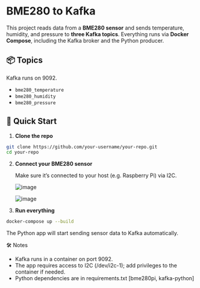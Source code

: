 # BME280 to Kafka

This project reads data from a **BME280 sensor** and sends temperature, humidity, and pressure to **three Kafka topics**. Everything runs via **Docker Compose**, including the Kafka broker and the Python producer.

## 📦 Topics

Kafka runs on 9092.

- `bme280_temperature`
- `bme280_humidity`
- `bme280_pressure`

## 🚀 Quick Start

1. **Clone the repo**

```bash
git clone https://github.com/your-username/your-repo.git
cd your-repo
```

2. **Connect your BME280 sensor**
   
    Make sure it’s connected to your host (e.g. Raspberry Pi) via I2C.

   ![image](https://github.com/user-attachments/assets/0e89b781-31d8-451b-9ad4-a3ed38d7075a)

   ![image](https://github.com/user-attachments/assets/2bb77206-13f8-4d04-8909-c2257a2ed93a)


4. **Run everything**
```bash
docker-compose up --build
```
The Python app will start sending sensor data to Kafka automatically.

🛠️ Notes

- Kafka runs in a container on port 9092.
- The app requires access to I2C (/dev/i2c-1); add privileges to the container if needed.
- Python dependencies are in requirements.txt [bme280pi, kafka-python]
